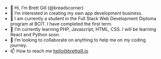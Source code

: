 - 👋 Hi, I’m Brett Gill (@breadscorner)
- 👀 I’m interested in creating my own app development business.
- 👀 I am currently a student in the Full Stack Web Development Diploma program at BCIT. I have completed the first term.
- 🌱 I’m currently learning PHP, Javascript, HTML, CSS. I will be learning React and Python soon.
- 💞️ I’m looking to collaborate on anything to help me on my coding journey.
- 📫 How to reach me hello@brettgill.io

<!---
breadscorner/breadscorner is a ✨ special ✨ repository because its `README.md` (this file) appears on your GitHub profile.
You can click the Preview link to take a look at your changes.
--->

